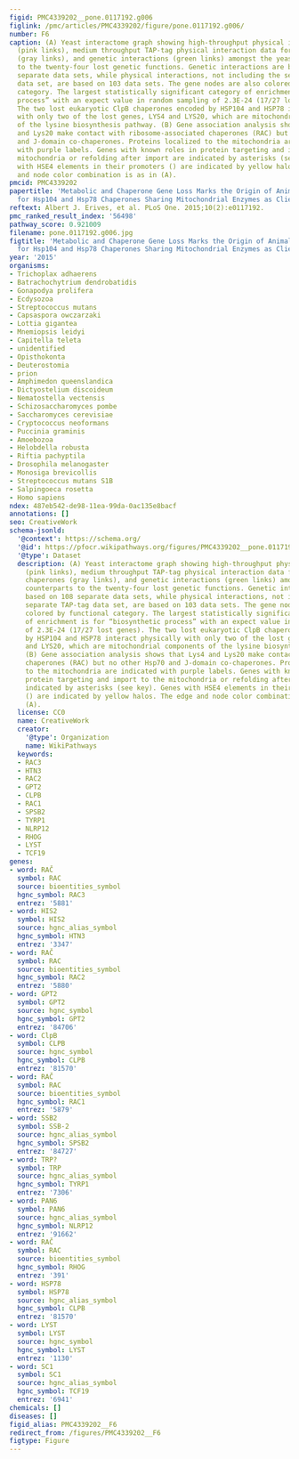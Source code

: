 ```yaml
---
figid: PMC4339202__pone.0117192.g006
figlink: /pmc/articles/PMC4339202/figure/pone.0117192.g006/
number: F6
caption: (A) Yeast interactome graph showing high-throughput physical interactions
  (pink links), medium throughput TAP-tag physical interaction data for diverse chaperones
  (gray links), and genetic interactions (green links) amongst the yeast counterparts
  to the twenty-four lost genetic functions. Genetic interactions are based on 108
  separate data sets, while physical interactions, not including the separate TAP-tag
  data set, are based on 103 data sets. The gene nodes are also colored by functional
  category. The largest statistically significant category of enrichment is for “biosynthetic
  process” with an expect value in random sampling of 2.3E-24 (17/27 lost genes).
  The two lost eukaryotic ClpB chaperones encoded by HSP104 and HSP78 interact physically
  with only two of the lost genes, LYS4 and LYS20, which are mitochondrial components
  of the lysine biosynthesis pathway. (B) Gene association analysis shows that Lys4
  and Lys20 make contact with ribosome-associated chaperones (RAC) but no other Hsp70
  and J-domain co-chaperones. Proteins localized to the mitochondria are indicated
  with purple labels. Genes with known roles in protein targeting and import to the
  mitochondria or refolding after import are indicated by asterisks (see key). Genes
  with HSE4 elements in their promoters () are indicated by yellow halos. The edge
  and node color combination is as in (A).
pmcid: PMC4339202
papertitle: 'Metabolic and Chaperone Gene Loss Marks the Origin of Animals: Evidence
  for Hsp104 and Hsp78 Chaperones Sharing Mitochondrial Enzymes as Clients.'
reftext: Albert J. Erives, et al. PLoS One. 2015;10(2):e0117192.
pmc_ranked_result_index: '56498'
pathway_score: 0.921009
filename: pone.0117192.g006.jpg
figtitle: 'Metabolic and Chaperone Gene Loss Marks the Origin of Animals: Evidence
  for Hsp104 and Hsp78 Chaperones Sharing Mitochondrial Enzymes as Clients'
year: '2015'
organisms:
- Trichoplax adhaerens
- Batrachochytrium dendrobatidis
- Gonapodya prolifera
- Ecdysozoa
- Streptococcus mutans
- Capsaspora owczarzaki
- Lottia gigantea
- Mnemiopsis leidyi
- Capitella teleta
- unidentified
- Opisthokonta
- Deuterostomia
- prion
- Amphimedon queenslandica
- Dictyostelium discoideum
- Nematostella vectensis
- Schizosaccharomyces pombe
- Saccharomyces cerevisiae
- Cryptococcus neoformans
- Puccinia graminis
- Amoebozoa
- Helobdella robusta
- Riftia pachyptila
- Drosophila melanogaster
- Monosiga brevicollis
- Streptococcus mutans S1B
- Salpingoeca rosetta
- Homo sapiens
ndex: 487eb542-de98-11ea-99da-0ac135e8bacf
annotations: []
seo: CreativeWork
schema-jsonld:
  '@context': https://schema.org/
  '@id': https://pfocr.wikipathways.org/figures/PMC4339202__pone.0117192.g006.html
  '@type': Dataset
  description: (A) Yeast interactome graph showing high-throughput physical interactions
    (pink links), medium throughput TAP-tag physical interaction data for diverse
    chaperones (gray links), and genetic interactions (green links) amongst the yeast
    counterparts to the twenty-four lost genetic functions. Genetic interactions are
    based on 108 separate data sets, while physical interactions, not including the
    separate TAP-tag data set, are based on 103 data sets. The gene nodes are also
    colored by functional category. The largest statistically significant category
    of enrichment is for “biosynthetic process” with an expect value in random sampling
    of 2.3E-24 (17/27 lost genes). The two lost eukaryotic ClpB chaperones encoded
    by HSP104 and HSP78 interact physically with only two of the lost genes, LYS4
    and LYS20, which are mitochondrial components of the lysine biosynthesis pathway.
    (B) Gene association analysis shows that Lys4 and Lys20 make contact with ribosome-associated
    chaperones (RAC) but no other Hsp70 and J-domain co-chaperones. Proteins localized
    to the mitochondria are indicated with purple labels. Genes with known roles in
    protein targeting and import to the mitochondria or refolding after import are
    indicated by asterisks (see key). Genes with HSE4 elements in their promoters
    () are indicated by yellow halos. The edge and node color combination is as in
    (A).
  license: CC0
  name: CreativeWork
  creator:
    '@type': Organization
    name: WikiPathways
  keywords:
  - RAC3
  - HTN3
  - RAC2
  - GPT2
  - CLPB
  - RAC1
  - SPSB2
  - TYRP1
  - NLRP12
  - RHOG
  - LYST
  - TCF19
genes:
- word: RAČ
  symbol: RAC
  source: bioentities_symbol
  hgnc_symbol: RAC3
  entrez: '5881'
- word: HIS2
  symbol: HIS2
  source: hgnc_alias_symbol
  hgnc_symbol: HTN3
  entrez: '3347'
- word: RAČ
  symbol: RAC
  source: bioentities_symbol
  hgnc_symbol: RAC2
  entrez: '5880'
- word: GPT2
  symbol: GPT2
  source: hgnc_symbol
  hgnc_symbol: GPT2
  entrez: '84706'
- word: ClpB
  symbol: CLPB
  source: hgnc_symbol
  hgnc_symbol: CLPB
  entrez: '81570'
- word: RAČ
  symbol: RAC
  source: bioentities_symbol
  hgnc_symbol: RAC1
  entrez: '5879'
- word: SSB2
  symbol: SSB-2
  source: hgnc_alias_symbol
  hgnc_symbol: SPSB2
  entrez: '84727'
- word: TRP?
  symbol: TRP
  source: hgnc_alias_symbol
  hgnc_symbol: TYRP1
  entrez: '7306'
- word: PAN6
  symbol: PAN6
  source: hgnc_alias_symbol
  hgnc_symbol: NLRP12
  entrez: '91662'
- word: RAČ
  symbol: RAC
  source: bioentities_symbol
  hgnc_symbol: RHOG
  entrez: '391'
- word: HSP78
  symbol: HSP78
  source: hgnc_alias_symbol
  hgnc_symbol: CLPB
  entrez: '81570'
- word: LYST
  symbol: LYST
  source: hgnc_symbol
  hgnc_symbol: LYST
  entrez: '1130'
- word: SC1
  symbol: SC1
  source: hgnc_alias_symbol
  hgnc_symbol: TCF19
  entrez: '6941'
chemicals: []
diseases: []
figid_alias: PMC4339202__F6
redirect_from: /figures/PMC4339202__F6
figtype: Figure
---
```

